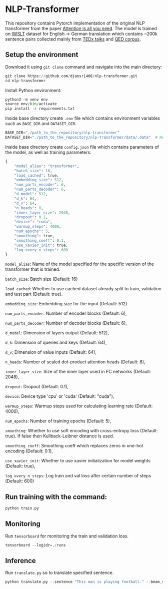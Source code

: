 # NLP-Transformer
This repository contains Pytorch implementation of the original NLP transformer from the paper [Attention is all you need](https://arxiv.org/pdf/1706.03762.pdf). The model is trained on [IWSLT](https://pytorchnlp.readthedocs.io/en/latest/_modules/torchnlp/datasets/iwslt.html) dataset for English -> German translation which contains ~200k sentence pairs collected mainly from [TEDx talks](https://www.ted.com/) and [QED corpus](https://alt.qcri.org/resources/qedcorpus/). 

## Setup the environment
Download it using ```git clone``` command and navigate into the main directory:
```python
git clone https://github.com/djansr1408/nlp-transformer.git
cd nlp-transformer
```
Install Python environment:

```python
python3 -m venv env
source env/bin/activate
pip install -r requirements.txt
```

Inside base directory create ```.env``` file which contains environment variables such as ```BASE_DIR``` and ```DATASET_DIR```.
```python
BASE_DIR="./path_to_the_repository/nlp-transformer"
DATASET_DIR="./path_to_the_repository/nlp-transformer/data/.data"  # Here it is already inside the base directory (but doesn't necessary needs to be)
```

Inside base directory create ```config.json``` file which contains parameters of the model, as well as training parameters:
```python
{
    "model_alias": "transformer",
    "batch_size": 16,   
    "load_cached": true, 
    "embedding_size": 512, 
    "num_parts_encoder": 6, 
    "num_parts_decoder": 6, 
    "d_model": 512, 
    "d_k": 64, 
    "d_v": 64, 
    "n_heads": 8, 
    "inner_layer_size": 2048, 
    "dropout": 0.1, 
    "device": "cuda", 
    "warmup_steps": 4000, 
    "num_epochs": 5, 
    "smoothing": true, 
    "smoothing_coeff": 0.1, 
    "use_xavier_init": true, 
    "log_every_n_steps": 600
}
```
```model_alias```: Name of the model specified for the specific version of the transformer that is trained.

```batch_size```: Batch size (Default: 16)

```load_cached```: Whether to use cached dataset already split to train, validation and test part (Default: true). 

```embedding_size```: Embedding size for the input (Default: 512) 

```num_parts_encoder```: Number of encoder blocks (Default: 6), 

```num_parts_decoder```: Number of decoder blocks (Default: 6), 

```d_model```: Dimension of layers output (Default: 512), 
    
```d_k```: Dimension of queries and keys (Default: 64),

```d_v```: Dimension of value inputs (Default: 64), 

```n_heads```: Number of scaled dot-product attention heads (Default: 8), 

```inner_layer_size```: Size of the inner layer used in FC networks (Default: 2048), 

```dropout```: Dropout (Default: 0.1), 

```device```: Device type 'cpu' or 'cuda' (Default: "cuda"), 

```warmup_steps```: Warmup steps used for calculating learning rate (Default: 4000), 

```num_epochs```: Number of training epochs (Default: 5), 

```smoothing```: Whether to use soft encoding with cross-entropy loss (Default: true). If false then Kullback-Leibner distance is used. 

```smoothing_coeff```: Smoothing coeff which replaces zeros in one-hot encoding (Default: 0.1), 

```use_xavier_init```: Whether to use xavier initialization for model weights (Default: true), 

```log_every_n_steps```: Log train and val loss after certain number of steps (Default: 600)

## Run training with the command:
```python
python train.py
```

## Monitoring
Run ```tensorboard``` for monitoring the train and validation loss.
```python
tensorboard --logidr=./runs
```

## Inference
Run ```translate.py``` so to translate specified sentence.
```python
python translate.py --sentence "This man is playing football." --beam_size 7
```
